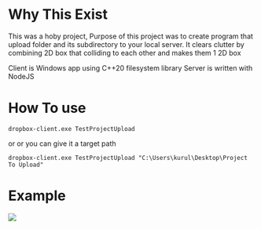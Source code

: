 # Why This Exist
This was a hoby project, Purpose of this project was to create program that upload folder and its subdirectory to your local server.
It clears clutter by combining 2D box that colliding to each other and makes them 1 2D box

Client is Windows app using C++20 filesystem library
Server is written with NodeJS



# How To use

  ```
dropbox-client.exe TestProjectUpload
```

or   or you can give it a target path

```
dropbox-client.exe TestProjectUpload "C:\Users\kurul\Desktop\Project To Upload"
```


# Example 
![](https://github.com/salimhankurul/dropbox-clone/blob/main/gif1.gif)


